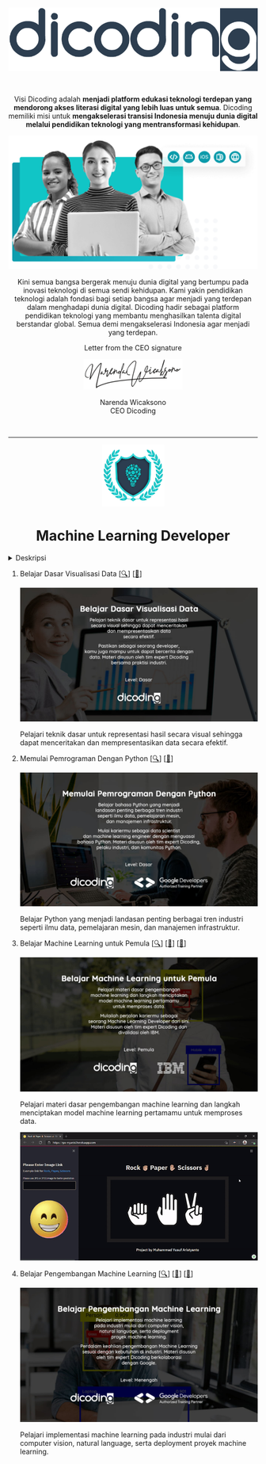 <br />

<p align="center">
  <a href='https://www.dicoding.com/'><img src="README/logo.png"></a>
</p>

<br />

<p align="center">
  Visi Dicoding adalah <strong>menjadi platform edukasi teknologi terdepan yang mendorong akses literasi digital yang lebih luas untuk semua</strong>. Dicoding memiliki misi untuk <strong>mengakselerasi transisi Indonesia menuju dunia digital melalui pendidikan teknologi yang mentransformasi kehidupan</strong>.
</p>

![Learn](README/hero.png)

<p align="center">
  Kini semua bangsa bergerak menuju dunia digital yang bertumpu pada inovasi teknologi di semua sendi kehidupan. Kami yakin pendidikan teknologi adalah fondasi bagi setiap bangsa agar menjadi yang terdepan dalam menghadapi dunia digital. Dicoding hadir sebagai platform pendidikan teknologi yang membantu menghasilkan talenta digital berstandar global. Semua demi mengakselerasi Indonesia agar menjadi yang terdepan.
</p>
<p align="center">
  Letter from the CEO signature
</p>
<p align="center">
  <img src="README/sign.png">
</p>
<p align="center">
  Narenda Wicaksono<br>
  CEO Dicoding
</p>

<br>

---

<!-- <h1 align="center">Learning Track</h1> -->

<!-- ## Machine Learning Developer <a href='README/ml.png'><img src='README/ml.png' align="right" height="100" /></a> -->

<p align="center">
  <img src="README/ml.png" height="125">
</p>

<h1 align="center">Machine Learning Developer</h1>

<details><summary>Deskripsi</summary>

<p align="justify">
    Seorang Machine Learning Developer adalah pakar dalam menggunakan data untuk model pelatihan. Model-model tersebut kemudian digunakan untuk mengotomatisasi proses seperti klasifikasi gambar, pengenalan suara, dan perkiraan pasar. Sering kali ada penggabungan dengan peran data scientist atau artificial intelligence (AI) engineer. Machine learning adalah subbidang AI yang berfokus pada analisis data untuk menemukan hubungan antara input dan output yang diinginkan. Seorang pengembang pemelajaran mesin harus mampu menghasilkan solusi yang dibuat khusus untuk setiap masalah dan mencapai hasil optimal dengan hati-hati memproses data dan memilih algoritma terbaik untuk konteks yang diberikan.
</p>
<p align="justify">
    Kurikulum Machine Learning di Dicoding telah dikembangkan langsung bersama IBM dan Google menggunakan kurikulum resmi dari masing-masing perusahaan. Setiap langkah dalam learning path ini telah didesain agar siswa dapat memiliki pengetahuan yang cukup untuk menjadi seorang Machine Learning Developer yang dapat memenuhi kebutuhan industri.
</p>

</details>

1. Belajar Dasar Visualisasi Data [[🔍](https://www.dicoding.com/academies/177)]  [[📃](https://www.dicoding.com/certificates/07Z6L9LNWPQR)]

    ![](README/visual.jpg)

    Pelajari teknik dasar untuk representasi hasil secara visual sehingga dapat menceritakan dan mempresentasikan data secara efektif.

2. Memulai Pemrograman Dengan Python [[🔍](https://www.dicoding.com/academies/86)] [[📃](https://www.dicoding.com/certificates/JMZVMJYOQZN9)]

    ![](README/python.jpg)

    Belajar Python yang menjadi landasan penting berbagai tren industri seperti ilmu data, pemelajaran mesin, dan manajemen infrastruktur.

3. Belajar Machine Learning untuk Pemula [[🔍](https://www.dicoding.com/academies/184)] [[📃](https://www.dicoding.com/certificates/98XW6161LXM3)] [[📁](https://github.com/myarist/Rock-Paper-Scissors)]

    ![](README/MLIntro.jpg)

    Pelajari materi dasar pengembangan machine learning dan langkah menciptakan model machine learning pertamamu untuk memproses data.

    <a href="https://github.com/myarist/Rock-Paper-Scissors">
        <img src="README/MLIntro.gif">
    </a>

4. Belajar Pengembangan Machine Learning [[🔍](https://www.dicoding.com/academies/185)] [[📃](#)] [[📁](#)]

    ![](README/MLAdv.jpg)

    Pelajari implementasi machine learning pada industri mulai dari computer vision, natural language, serta deployment proyek machine learning.